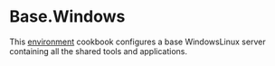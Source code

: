 # Base.Windows

This [environment](http://blog.vialstudios.com/the-environment-cookbook-pattern/#theenvironmentcookbook) cookbook configures
a base WindowsLinux server containing all the shared tools and applications.
